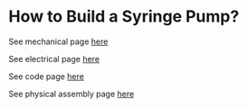 # How to Build a Syringe Pump?

See mechanical page [here](/syringe_pump/mechanical)

See electrical page [here](/syringe_pump/Electrical)

See code page [here](/syringe_pump/code)

See physical assembly page [here](/syringe_pump/physical_device)
